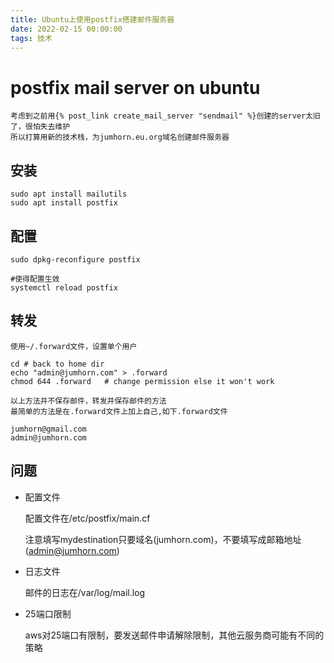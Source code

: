 ```yaml
---
title: Ubuntu上使用postfix搭建邮件服务器
date: 2022-02-15 00:00:00
tags: 技术
---
```


# postfix mail server on ubuntu

	考虑到之前用{% post_link create_mail_server "sendmail" %}创建的server太旧了，很怕失去维护
	所以打算用新的技术栈，为jumhorn.eu.org域名创建邮件服务器


## 安装
```shell
sudo apt install mailutils
sudo apt install postfix
```

## 配置
```shell
sudo dpkg-reconfigure postfix
```

```shell
#使得配置生效
systemctl reload postfix
```

## 转发

	使用~/.forward文件，设置单个用户
```shell
cd # back to home dir
echo "admin@jumhorn.com" > .forward
chmod 644 .forward   # change permission else it won't work
```

	以上方法并不保存邮件，转发并保存邮件的方法
	最简单的方法是在.forward文件上加上自己,如下.forward文件
```file
jumhorn@gmail.com
admin@jumhorn.com
```

## 问题
* 配置文件

	配置文件在/etc/postfix/main.cf

	注意填写mydestination只要域名(jumhorn.com)，不要填写成邮箱地址(admin@jumhorn.com)
* 日志文件

	邮件的日志在/var/log/mail.log

* 25端口限制

	aws对25端口有限制，要发送邮件申请解除限制，其他云服务商可能有不同的策略